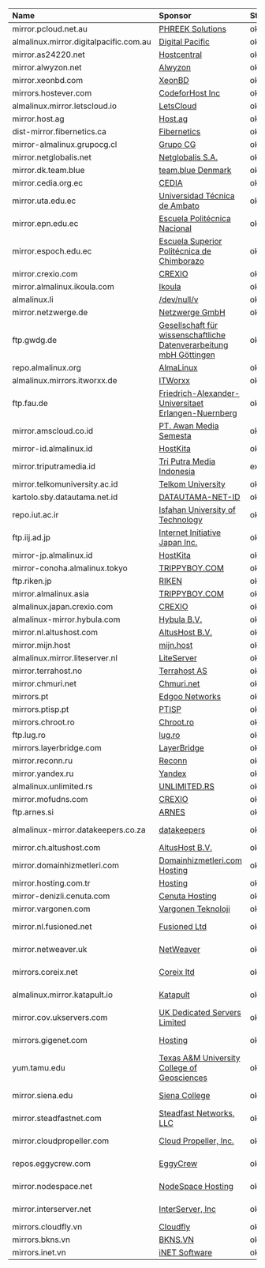 | Name | Sponsor | Status | Country | HTTPS | HTTP | RSYNC | FTP |
| :--- | :--- | :--- | :--- | :--- | :--- | :--- | :--- |
mirror.pcloud.net.au|[PHREEK Solutions](https://phreek.solutions)|ok|Australia|[Mirror](https://mirror.pcloud.net.au/almalinux)|[Mirror](http://mirror.pcloud.net.au/almalinux)||
almalinux.mirror.digitalpacific.com.au|[Digital Pacific](https://www.digitalpacific.com.au/)|ok|Australia|[Mirror](https://almalinux.mirror.digitalpacific.com.au)|[Mirror](http://almalinux.mirror.digitalpacific.com.au)|[Link](rsync://mirror.digitalpacific.com.au/almalinux)|
mirror.as24220.net|[Hostcentral](https://www.hostcentral.net.au)|ok|Australia|[Mirror](https://mirror.as24220.net/almalinux)|[Mirror](http://mirror.as24220.net/almalinux)|[Link](rsync://mirror.as24220.net/almalinux)|
mirror.alwyzon.net|[Alwyzon](https://www.alwyzon.com/)|ok|Austria|[Mirror](https://mirror.alwyzon.net/almalinux)|[Mirror](http://mirror.alwyzon.net/almalinux)||
mirror.xeonbd.com|[XeonBD](https://www.xeonbd.com)|ok|Bangladesh||[Mirror](http://mirror.xeonbd.com/almalinux)||
mirrors.hostever.com|[CodeforHost Inc](https://www.codeforhost.com)|ok|Bangladesh|[Mirror](https://mirrors.hostever.com/almalinux)|[Mirror](http://mirrors.hostever.com/almalinux)||
almalinux.mirror.letscloud.io|[LetsCloud](https://www.letscloud.io)|ok|Brazil|[Mirror](https://almalinux.mirror.letscloud.io)|[Mirror](http://almalinux.mirror.letscloud.io)||
mirror.host.ag|[Host.ag](https://www.host.ag)|ok|Bulgaria|[Mirror](https://mirror.host.ag/almalinux)|[Mirror](http://mirror.host.ag/almalinux)||
dist-mirror.fibernetics.ca|[Fibernetics](https://www.fibernetics.ca)|ok|Canada||[Mirror](http://dist-mirror.fibernetics.ca/almalinux)||
mirror-almalinux.grupocg.cl|[Grupo CG](https://www.grupocg.cl)|ok|Chile|[Mirror](https://mirror-almalinux.grupocg.cl/almalinux)|[Mirror](http://mirror-almalinux.grupocg.cl/almalinux)||
mirror.netglobalis.net|[Netglobalis S.A.](https://www.netglobalis.net)|ok|Chile|[Mirror](https://mirror.netglobalis.net/almalinux)|[Mirror](http://mirror.netglobalis.net/almalinux)||
mirror.dk.team.blue|[team.blue Denmark](https://team.blue)|ok|Denmark|[Mirror](https://mirror.dk.team.blue/almalinux)|[Mirror](http://mirror.dk.team.blue/almalinux)||
mirror.cedia.org.ec|[CEDIA](https://www.cedia.edu.ec)|ok|Ecuador|[Mirror](https://mirror.cedia.org.ec/almalinux)|[Mirror](http://mirror.cedia.org.ec/almalinux)|[Link](rsync://mirror.cedia.org.ec/almalinux)|
mirror.uta.edu.ec|[Universidad Técnica de Ambato](https://www.uta.edu.ec)|ok|Ecuador|[Mirror](https://mirror.uta.edu.ec/almalinux)|[Mirror](http://mirror.uta.edu.ec/almalinux)||
mirror.epn.edu.ec|[Escuela Politécnica Nacional](https://www.epn.edu.ec)|ok|Ecuador|[Mirror](https://mirror.epn.edu.ec/almalinux)|[Mirror](http://mirror.epn.edu.ec/almalinux)||
mirror.espoch.edu.ec|[Escuela Superior Politécnica de Chimborazo](https://www.espoch.edu.ec)|ok|Ecuador|[Mirror](https://mirror.espoch.edu.ec/almalinux)|[Mirror](http://mirror.espoch.edu.ec/almalinux)|[Link](rsync://mirror.espoch.edu.ec/almalinux)|
mirror.crexio.com|[CREXIO](https://crexio.com)|ok|France|[Mirror](https://mirror.crexio.com/almalinux)|[Mirror](http://mirror.crexio.com/almalinux)|[Link](rsync://mirror.crexio.com/almalinux)|
mirror.almalinux.ikoula.com|[Ikoula](https://www.ikoula.com/)|ok|France|[Mirror](https://mirror.almalinux.ikoula.com)|[Mirror](http://mirror.almalinux.ikoula.com)||
almalinux.li|[/dev/null/v](https://dev.nul.lv)|ok|Germany|[Mirror](https://almalinux.li)|[Mirror](http://almalinux.li)||
mirror.netzwerge.de|[Netzwerge GmbH](https://www.netzwerge.de)|ok|Germany|[Mirror](https://mirror.netzwerge.de/almalinux)|[Mirror](http://mirror.netzwerge.de/almalinux)||
ftp.gwdg.de|[Gesellschaft für wissenschaftliche Datenverarbeitung mbH Göttingen](https://www.gwdg.de)|ok|Germany|[Mirror](https://ftp.gwdg.de/pub/linux/almalinux)|[Mirror](http://ftp.gwdg.de/pub/linux/almalinux)|[Link](rsync://ftp.gwdg.de/almalinux)|
repo.almalinux.org|[AlmaLinux](https://www.almalinux.org)|ok|Germany|[Mirror](https://repo.almalinux.org/almalinux)|[Mirror](http://repo.almalinux.org/almalinux)|[Link](rsync://rsync.repo.almalinux.org/almalinux)|
almalinux.mirrors.itworxx.de|[ITWorxx](https://www.itworxx.de)|ok|Germany|[Mirror](https://almalinux.mirrors.itworxx.de)|[Mirror](http://almalinux.mirrors.itworxx.de)||
ftp.fau.de|[Friedrich-Alexander-Universitaet Erlangen-Nuernberg](https://www.rrze.fau.de)|ok|Germany|[Mirror](https://ftp.fau.de/almalinux)|[Mirror](http://ftp.fau.de/almalinux)|[Link](rsync://ftp.fau.de/almalinux)|
mirror.amscloud.co.id|[PT. Awan Media Semesta](https://amscloud.co.id/)|ok|Indonesia|[Mirror](https://mirror.amscloud.co.id/almalinux)|[Mirror](http://mirror.amscloud.co.id/almalinux)|[Link](rsync://mirror.amscloud.co.id::almalinux)|
mirror-id.almalinux.id|[HostKita](https://hostkita.net)|ok|Indonesia|[Mirror](https://mirror-id.almalinux.id/almalinux)|[Mirror](http://mirror-id.almalinux.id/almalinux)||
mirror.triputramedia.id|[Tri Putra Media Indonesia](https://www.triputramedia.id)|expired|Indonesia|[Mirror](https://mirror.triputramedia.id/almalinux)|[Mirror](http://mirror.triputramedia.id/almalinux)|[Link](rsync://mirror.triputramedia.id/almalinux)|
mirror.telkomuniversity.ac.id|[Telkom University](https://telkomuniversity.ac.id/)|ok|Indonesia|[Mirror](https://mirror.telkomuniversity.ac.id/almalinux)|[Mirror](http://mirror.telkomuniversity.ac.id/almalinux)||
kartolo.sby.datautama.net.id|[DATAUTAMA-NET-ID](https://datautama.net.id/)|ok|Indonesia||[Mirror](http://kartolo.sby.datautama.net.id/almalinux)||
repo.iut.ac.ir|[Isfahan University of Technology](https://it.iut.ac.ir)|ok|Iran|[Mirror](https://repo.iut.ac.ir/repo/almalinux)|[Mirror](http://repo.iut.ac.ir/repo/almalinux)||
ftp.iij.ad.jp|[Internet Initiative Japan Inc.](https://www.iij.ad.jp/en/)|ok|Japan|[Mirror](https://ftp.iij.ad.jp/pub/linux/almalinux)|[Mirror](http://ftp.iij.ad.jp/pub/linux/almalinux)|[Link](rsync://ftp.iij.ad.jp/pub/linux/almalinux)|
mirror-jp.almalinux.id|[HostKita](https://hostkita.net)|ok|Japan|[Mirror](https://mirror-jp.almalinux.id/almalinux)|[Mirror](http://mirror-jp.almalinux.id/almalinux)||
mirror-conoha.almalinux.tokyo|[TRIPPYBOY.COM](https://blog.trippyboy.com)|ok|Japan|[Mirror](https://mirror-conoha.almalinux.tokyo/almalinux)|[Mirror](http://mirror-conoha.almalinux.tokyo/almalinux)||
ftp.riken.jp|[RIKEN](https://www.riken.jp/en/)|ok|Japan|[Mirror](https://ftp.riken.jp/Linux/almalinux)|[Mirror](http://ftp.riken.jp/Linux/almalinux)|[Link](rsync://ftp.riken.jp/almalinux)|
mirror.almalinux.asia|[TRIPPYBOY.COM](https://blog.trippyboy.com)|ok|Japan|[Mirror](https://mirror.almalinux.asia/almalinux)|[Mirror](http://mirror.almalinux.asia/almalinux)||
almalinux.japan.crexio.com|[CREXIO](https://crexio.com)|ok|Japan||[Mirror](http://almalinux.japan.crexio.com/almalinux)||
almalinux-mirror.hybula.com|[Hybula B.V.](https://www.hybula.com/)|ok|Netherlands|[Mirror](https://almalinux-mirror.hybula.com)|[Mirror](http://almalinux-mirror.hybula.com)|[Link](rsync://almalinux-mirror.hybula.com/almalinux)|
mirror.nl.altushost.com|[AltusHost B.V.](https://www.altushost.com/)|ok|Netherlands|[Mirror](https://mirror.nl.altushost.com/almalinux)|[Mirror](http://mirror.nl.altushost.com/almalinux)||
mirror.mijn.host|[mijn.host](https://mijn.host)|ok|Netherlands|[Mirror](https://mirror.mijn.host/almalinux)|[Mirror](http://mirror.mijn.host/almalinux)||
almalinux.mirror.liteserver.nl|[LiteServer](https://www.liteserver.nl/)|ok|Netherlands|[Mirror](https://almalinux.mirror.liteserver.nl)|[Mirror](http://almalinux.mirror.liteserver.nl)|[Link](rsync://mirror.liteserver.nl/almalinux)|
mirror.terrahost.no|[Terrahost AS](https://terrahost.no/)|ok|Norway|[Mirror](https://mirror.terrahost.no/almalinux)|[Mirror](http://mirror.terrahost.no/almalinux)||
mirror.chmuri.net|[Chmuri.net](https://www.chmuri.net)|ok|Poland|[Mirror](https://mirror.chmuri.net/almalinux)|[Mirror](http://mirror.chmuri.net/almalinux)||
mirrors.pt|[Edgoo Networks](https://www.edgoo.io)|ok|Portugal|[Mirror](https://mirrors.pt/almalinux)|[Mirror](http://mirrors.pt/almalinux)|[Link](rsync://mirrors.pt/almalinux)|
mirrors.ptisp.pt|[PTISP](https://mirrors.ptisp.pt/)|ok|Portugal|[Mirror](https://mirrors.ptisp.pt/almalinux)|[Mirror](http://mirrors.ptisp.pt/almalinux)|[Link](rsync://mirrors.ptisp.pt/almalinux)|
mirrors.chroot.ro|[Chroot.ro](https://www.chroot.ro)|ok|Romania|[Mirror](https://mirrors.chroot.ro/almalinux)|[Mirror](http://mirrors.chroot.ro/almalinux)||
ftp.lug.ro|[lug.ro](https://wiki.lug.ro)|ok|Romania||[Mirror](http://ftp.lug.ro/almalinux)||
mirrors.layerbridge.com|[LayerBridge](https://www.layerbridge.com)|ok|Romania|[Mirror](https://mirrors.layerbridge.com/almalinux)|[Mirror](http://mirrors.layerbridge.com/almalinux)|[Link](rsync://mirrors.layerbridge.com/almalinux)|
mirror.reconn.ru|[Reconn](https://www.reconn.ru)|ok|Russia|[Mirror](https://mirror.reconn.ru/almalinux)|[Mirror](http://mirror.reconn.ru/almalinux)|[Link](rsync://mirror.reconn.ru/almalinux)|
mirror.yandex.ru|[Yandex](https://yandex.ru)|ok|Russia|[Mirror](https://mirror.yandex.ru/almalinux)|[Mirror](http://mirror.yandex.ru/almalinux)|[Link](rsync://mirror.yandex.ru/almalinux)|
almalinux.unlimited.rs|[UNLIMITED.RS](https://unlimited.rs)|ok|Serbia|[Mirror](https://almalinux.unlimited.rs)|[Mirror](http://almalinux.unlimited.rs)||
mirror.mofudns.com|[CREXIO](https://crexio.com)|ok|Singapore|[Mirror](https://mirror.mofudns.com/almalinux)|[Mirror](http://mirror.mofudns.com/almalinux)|[Link](rsync://mirror.mofudns.com/almalinux)|
ftp.arnes.si|[ARNES](https://www.arnes.si)|ok|Slovenia|[Mirror](https://ftp.arnes.si/mirrors/almalinux)|[Mirror](http://ftp.arnes.si/mirrors/almalinux)|[Link](ftp.arnes.si::almalinux)|
almalinux-mirror.datakeepers.co.za|[datakeepers](https://datakeepers.co.za/)|ok|South Africa|[Mirror](https://almalinux-mirror.datakeepers.co.za)|[Mirror](http://almalinux-mirror.datakeepers.co.za)||
mirror.ch.altushost.com|[AltusHost B.V.](https://www.altushost.com/)|ok|Switzerland|[Mirror](https://mirror.ch.altushost.com/almalinux)|[Mirror](http://mirror.ch.altushost.com/almalinux)||
mirror.domainhizmetleri.com|[Domainhizmetleri.com Hosting](https://www.domainhizmetleri.com)|ok|Turkey|[Mirror](https://mirror.domainhizmetleri.com/almalinux)|[Mirror](http://mirror.domainhizmetleri.com/almalinux)||
mirror.hosting.com.tr|[Hosting](https://www.hosting.com.tr)|ok|Turkey||[Mirror](http://mirror.hosting.com.tr/almalinux)||
mirror-denizli.cenuta.com|[Cenuta Hosting](https://www.cenuta.com)|ok|Turkey|[Mirror](https://mirror-denizli.cenuta.com/almalinux)|[Mirror](http://mirror-denizli.cenuta.com/almalinux)||
mirror.vargonen.com|[Vargonen Teknoloji](https://www.vargonen.com)|ok|Turkey|[Mirror](https://mirror.vargonen.com/almalinux)|[Mirror](http://mirror.vargonen.com/almalinux)||
mirror.nl.fusioned.net|[Fusioned Ltd](https://www.fusioned.net/)|ok|United Kingdom|[Mirror](https://mirror.nl.fusioned.net/almalinux)|[Mirror](http://mirror.nl.fusioned.net/almalinux)||
mirror.netweaver.uk|[NetWeaver](https://www.netweaver.uk)|ok|United Kingdom|[Mirror](https://mirror.netweaver.uk/almalinux)|[Mirror](http://mirror.netweaver.uk/almalinux)||
mirrors.coreix.net|[Coreix ltd](https://www.coreix.net)|ok|United Kingdom||[Mirror](http://mirrors.coreix.net/almalinux)|[Link](rsync://mirrors.coreix.net/mirrors/almalinux)|[Link](ftp://mirrors.coreix.net/almalinux)
almalinux.mirror.katapult.io|[Katapult](https://katapult.io)|ok|United Kingdom|[Mirror](https://almalinux.mirror.katapult.io)|[Mirror](http://almalinux.mirror.katapult.io)|[Link](rsync://almalinux.mirror.katapult.io/almalinux)|
mirror.cov.ukservers.com|[UK Dedicated Servers Limited](https://www.ukservers.com/)|ok|United Kingdom|[Mirror](https://mirror.cov.ukservers.com/almalinux)|[Mirror](http://mirror.cov.ukservers.com/almalinux)||
mirrors.gigenet.com|[Hosting](https://gigenet.com/)|ok|United States||[Mirror](https://mirrors.gigenet.com/almalinux)||
yum.tamu.edu|[Texas A&M University College of Geosciences](https://geosciences.tamu.edu/)|ok|United States|[Mirror](https://yum.tamu.edu/alma)|[Mirror](http://yum.tamu.edu/alma)||
mirror.siena.edu|[Siena College](https://www.siena.edu)|ok|United States||[Mirror](http://mirror.siena.edu/almalinux)|[Link](rsync://mirror.siena.edu/almalinux)|
mirror.steadfastnet.com|[Steadfast Networks, LLC](https://www.steadfast.net/)|ok|United States|[Mirror](https://mirror.steadfastnet.com/almalinux)|[Mirror](http://mirror.steadfastnet.com/almalinux)|[Link](rsync://mirror.steadfastnet.com/almalinux)|
mirror.cloudpropeller.com|[Cloud Propeller, Inc.](https://cloudpropeller.com)|ok|United States|[Mirror](https://mirror.cloudpropeller.com/almalinux)|[Mirror](http://mirror.cloudpropeller.com/almalinux)||
repos.eggycrew.com|[EggyCrew](NA)|ok|United States|[Mirror](https://repos.eggycrew.com/almalinux)|||
mirror.nodespace.net|[NodeSpace Hosting](https://www.nodespace.net/)|ok|United States|[Mirror](https://mirror.nodespace.net/almalinux)|[Mirror](http://mirror.nodespace.net/almalinux)||
mirror.interserver.net|[InterServer, Inc](https://www.interserver.net/)|ok|United States|[Mirror](https://mirror.interserver.net/almalinux)|[Mirror](http://mirror.interserver.net/almalinux)|[Link](rsync://mirror.interserver.net/almalinux)|
mirrors.cloudfly.vn|[Cloudfly](https://cloudfly.vn/)|ok|Vietnam|[Mirror](https://mirrors.cloudfly.vn/almalinux)|[Mirror](http://mirrors.cloudfly.vn/almalinux)||
mirrors.bkns.vn|[BKNS.VN](https://www.bkns.vn/)|ok|Vietnam|[Mirror](https://mirrors.bkns.vn/almalinux)|[Mirror](http://mirrors.bkns.vn/almalinux)|[Link](rsync://mirrors.bkns.vn/almalinux)|
mirrors.inet.vn|[iNET Software](https://inet.vn/)|ok|Vietnam|[Mirror](https://mirrors.inet.vn/almalinux)|[Mirror](http://mirrors.inet.vn/almalinux)||
